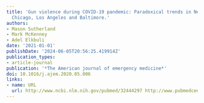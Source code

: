```yaml
---
title: 'Gun violence during COVID-19 pandemic: Paradoxical trends in New York City,
  Chicago, Los Angeles and Baltimore.'
authors:
- Mason Sutherland
- Mark McKenney
- Adel Elkbuli
date: '2021-01-01'
publishDate: '2024-06-05T20:56:25.419914Z'
publication_types:
- article-journal
publication: '*The American journal of emergency medicine*'
doi: 10.1016/j.ajem.2020.05.006
links:
- name: URL
  url: http://www.ncbi.nlm.nih.gov/pubmed/32444297 http://www.pubmedcentral.nih.gov/articlerender.fcgi?artid=PMC7204738
---
```

